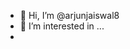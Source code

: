 - 👋 Hi, I’m @arjunjaiswal8
- 👀 I’m interested in ...
- <script>
 -<script>" <iframe <p>= &lt;p&gt;hello&lt;/p&gt; > 
 ![icons](https://github.com/user-attachments/assets/d8f0e897-99f4-4b61-b261-2628c6a66772)



  
